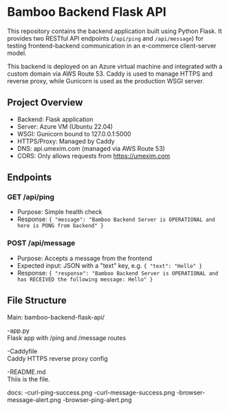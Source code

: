 # Bamboo Backend Flask API

This repository contains the backend application built using Python Flask. It provides two RESTful API endpoints (`/api/ping` and `/api/message`) for testing frontend-backend communication in an e-commerce client-server model.

This backend is deployed on an Azure virtual machine and integrated with a custom domain via AWS Route 53. Caddy is used to manage HTTPS and reverse proxy, while Gunicorn is used as the production WSGI server.

## Project Overview

- Backend: Flask application
- Server: Azure VM (Ubuntu 22.04)
- WSGI: Gunicorn bound to 127.0.0.1:5000
- HTTPS/Proxy: Managed by Caddy
- DNS: api.umexim.com (managed via AWS Route 53)
- CORS: Only allows requests from https://umexim.com

## Endpoints

### GET /api/ping

- Purpose: Simple health check
- Response: `{ "message": "Bamboo Backend Server is OPERATIONAL and here is PONG from backend" }`

### POST /api/message

- Purpose: Accepts a message from the frontend
- Expected input: JSON with a "text" key, e.g. `{ "text": "Hello" }`
- Response: `{ "response": "Bamboo Backend Server is OPERATIONAL and has RECEIVED the following message: Hello" }`

## File Structure

Main: bamboo-backend-flask-api/

-app.py             
Flask app with /ping and /message routes
 
-Caddyfile          
Caddy HTTPS reverse proxy config

-README.md          
Thiis is the file.

docs:
    -curl-ping-success.png
    -curl-message-success.png
    -browser-message-alert.png
    -browser-ping-alert.png
